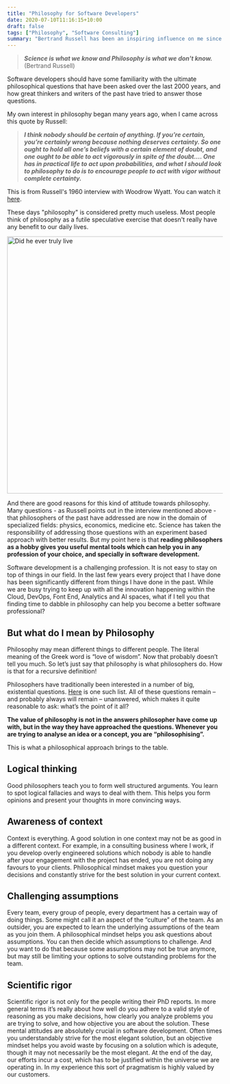 ```yaml
---
title: "Philosophy for Software Developers"
date: 2020-07-10T11:16:15+10:00
draft: false 
tags: ["Philosophy", "Software Consulting"]
summary: "Bertrand Russell has been an inspiring influence on me since my university years.  This post is inspired by his thoughts on why Philosophy is useful."
---
```


> ***Science is what we know and Philosophy is what we don't know.***\
> (Bertrand Russell)

Software developers should have some familiarity with the ultimate philosophical questions that have been asked over the last 2000 years, and how great thinkers and writers of the past have tried to answer those questions.

My own interest in philosophy began many years ago, when I came across this quote by Russell:

> ***I think nobody should be certain of anything. If you’re certain, you’re certainly wrong because nothing deserves certainty. So one ought to hold all one’s beliefs with a certain element of doubt, and one ought to be able to act vigorously in spite of the doubt…. One has in practical life to act upon probabilities, and what I should look to philosophy to do is to encourage people to act with vigor without complete certainty.***

This is from Russell's 1960 interview with Woodrow Wyatt.  You can watch it <a href="https://www.youtube.com/watch?v=gvOcjzQ32Fw" _target="blank">here</a>.

These days "philosophy" is considered pretty much useless.  Most people think of philosophy as a futile speculative exercise that doesn't really have any benefit to our daily lives.  

<img src="/img/philosophy-for-software-developers/did-he-ever-truly-live.jpg" alt="Did he ever truly live" style="height:600px;">

And there are good reasons for this kind of attitude towards philosophy.  Many questions - as Russell points out in the interview mentioned above - that philosophers of the past have addressed are now in the domain of specialized fields: physics, economics, medicine etc.  Science has taken the responsibility of addressing those questions with an experiment based approach with better results. But my point here is that **reading philosophers as a hobby gives you useful mental tools which can help you in any profession of your choice, and specially in software development.**

Software development is a challenging profession.  It is not easy to stay on top of things in our field.  In the last few years every project that I have done has been significantly different from things I have done in the past.  While we are busy trying to keep up with all the innovation happening within the Cloud, DevOps, Font End, Analytics and AI spaces, what if I tell you that finding time to dabble in philosophy can help you become a better software professional?

## But what do I mean by Philosophy
Philosophy may mean different things to different people.  The literal meaning of the Greek word is “love of wisdom”. Now that probably doesn’t tell you much.  So let’s just say that philosophy is what philosophers do. How is that for a recursive definition!

Philosophers have traditionally been interested in a number of big, existential questions.  <a href="https://philosophy.fsu.edu/undergraduate-study/why-philosophy/What-is-Philosophy" target="_blank">Here</a> is one such list.  All of these questions remain – and probably always will remain – unanswered, which makes it quite reasonable to ask: what’s the point of it all?

**The value of philosophy is not in the answers philosopher have come up with, but in the way they have approached the questions. Whenever you are trying to analyse an idea or a concept, you are “philosophising”.**

This is what a philosophical approach brings to the table.

## Logical thinking
Good philosophers teach you to form well structured arguments. You learn to spot logical fallacies and ways to deal with them. This helps you form opinions and present your thoughts in more convincing ways.

## Awareness of context
Context is everything. A good solution in one context may not be as good in a different context. For example, in a consulting business where I work, if you develop overly engineered solutions which nobody is able to handle after your engagement with the project has ended, you are not doing any favours to your clients. Philosophical mindset makes you question your decisions and constantly strive for the best solution in your current context.

## Challenging assumptions
Every team, every group of people, every department has a certain way of doing things. Some might call it an aspect of the “culture” of the team. As an outsider, you are expected to learn the underlying assumptions of the team as you join them. A philosophical mindset helps you ask questions about assumptions. You can then decide which assumptions to challenge. And you want to do that because some assumptions may not be true anymore, but may still be limiting your options to solve outstanding problems for the team.

## Scientific rigor
Scientific rigor is not only for the people writing their PhD reports. In more general terms it’s really about how well do you adhere to a valid style of reasoning as you make decisions, how clearly you analyze problems you are trying to solve, and how objective you are about the solution. These mental attitudes are absolutely crucial in software development. Often times you understandably strive for the most elegant solution, but an objective mindset helps you avoid waste by focusing on a solution which is adequte, though it may not necessarily be the most elegant. At the end of the day, our efforts incur a cost, which has to be justified within the universe we are operating in. In my experience this sort of pragmatism is highly valued by our customers.
